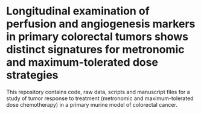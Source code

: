 # Longitudinal examination of perfusion and angiogenesis markers in primary colorectal tumors shows distinct signatures for metronomic and maximum-tolerated dose strategies

This repository contains code, raw data, scripts and manuscript files for a study of tumor response to treatment (metronomic and maximum-tolerated dose chemotherapy) in a primary murine model of colorectal cancer.
